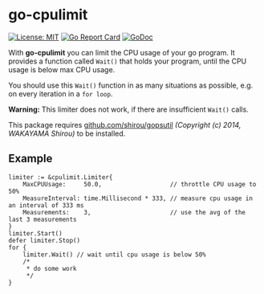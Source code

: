 # go-cpulimit

[![License: MIT](https://img.shields.io/badge/License-MIT-yellow.svg)](https://opensource.org/licenses/MIT)
[![Go Report Card](https://goreportcard.com/badge/github.com/Codehardt/go-cpulimit)](https://goreportcard.com/report/github.com/Codehardt/go-cpulimit)
[![GoDoc](https://godoc.org/github.com/Codehardt/go-cpulimit?status.svg)](https://godoc.org/github.com/Codehardt/go-cpulimit)

With **go-cpulimit** you can limit the CPU usage of your go program. It provides a function called `Wait()` that holds your program, until the CPU usage is below max CPU usage.

You should use this `Wait()` function in as many situations as possible, e.g. on every iteration in a `for loop`.

**Warning:** This limiter does not work, if there are insufficient `Wait()` calls.

This package requires [github.com/shirou/gopsutil](https://github.com/shirou/gopsutil) *(Copyright (c) 2014, WAKAYAMA Shirou)* to be installed.

## Example

```golang
limiter := &cpulimit.Limiter{
    MaxCPUUsage:     50.0,                   // throttle CPU usage to 50%
    MeasureInterval: time.Millisecond * 333, // measure cpu usage in an interval of 333 ms
    Measurements:    3,                      // use the avg of the last 3 measurements
}
limiter.Start()
defer limiter.Stop()
for {
    limiter.Wait() // wait until cpu usage is below 50%
    /*
     * do some work
     */
}
```
